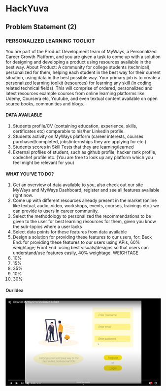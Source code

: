 # HackYuva

## Problem Statement (2)
### PERSONALIZED LEARNING TOOLKIT
You are part of the Product Development team of MyWays, a Personalized Career Growth Platform, and you are given a task to come up with a solution for designing and developing a product using resources available in the best way.
About Product: A community for college students (technical), personalized for them, helping each student in the best way for their current situation, using data in the best possible way. Your primary job is to create a personalized learning toolkit (resources) for learning any skill (in coding related technical fields). This will comprise of ordered, personalized and latest resources example courses from online learning platforms like Udemy, Coursera etc, Youtube, and even textual content available on open source books, communities and blogs.

#### DATA AVAILABLE
1. Students profile/CV (containing education, experience, skills, certificates etc) comparable to his/her LinkedIn profile.
2. Students activity on MyWays platform (career interests, courses purchased/completed, jobs/internships they are applying for etc.)
3. Students scores in Skill Tests that they are learning/learned
4. External profiles of student, such as github profile, hacker rank profile, codechef profile etc. (You are free to look up any platform which you feel might be relevant for you)
#### WHAT YOU'VE TO DO?
1. Get an overview of data available to you, also check out our site MyWays and MyWays Dashboard, register and see all features available right now.
2. Come up with different resources already present in the market (online like textual, audio, video, workshops, events, courses, trainings etc.) we can provide to users in career community.
3. Select the methodology to personalized the recommendations to be given to the user for best learning resources for them, given you know the sub-topics where a user lacks
4. Select data points for these features from data available
5. Design a solution for providing these features to our users, for:
Back End: for providing these features to our users using APIs, 60% weightage;
Front End: using best visuals/designs so that users can understand/use features easily, 40% weightage.
WEIGHTAGE
1. 10%
2. 15%
3. 35%
4. 10%
5. 30%

#### Our Idea

[![Watch the video](https://github.com/Team-Coding-Clan/HackYuva/blob/main/images/cover.png)](https://www.youtube.com/watch?v=C6KoXrdhFEo&list=PLBun4oe2RUas0V0AKNGj2mxTsltjsSKry&index=1)

